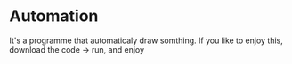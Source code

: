 # Automation

It's a programme that automaticaly draw somthing.
If you like to enjoy this, download the code -> run, and enjoy 
